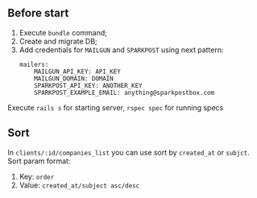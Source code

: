 ## Before start

1) Execute `bundle` command;
2) Create and migrate DB;
3) Add credentials for `MAILGUN` and `SPARKPOST` using next pattern:
    ```
    mailers:
        MAILGUN_API_KEY: API_KEY
        MAILGUN_DOMAIN: DOMAIN
        SPARKPOST_API_KEY: ANOTHER_KEY
        SPARKPOST_EXAMPLE_EMAIL: anything@sparkpostbox.com
    ```

 Execute `rails s` for starting server, `rspec spec` for running specs

## Sort

In `clients/:id/companies_list` you can use sort by `created_at` or `subjct`. Sort param format:
  1) Key: `order`
  2) Value: `created_at/subject asc/desc`
